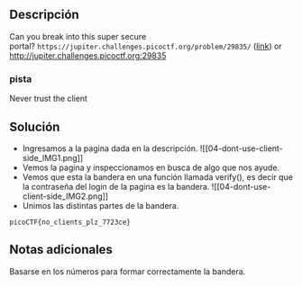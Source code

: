 
## Descripción 

Can you break into this super secure portal? `https://jupiter.challenges.picoctf.org/problem/29835/` ([link](https://jupiter.challenges.picoctf.org/problem/29835/)) or http://jupiter.challenges.picoctf.org:29835
### pista

Never trust the client
## Solución

- Ingresamos a la pagina dada en la descripción.
![[04-dont-use-client-side_IMG1.png]]
- Vemos la pagina y inspeccionamos en busca de algo que nos ayude.
- Vemos que esta la bandera en una función llamada verify(), es decir que la contraseña del login de la pagina es la bandera.
![[04-dont-use-client-side_IMG2.png]]
- Unimos las distintas partes de la bandera.




```
picoCTF{no_clients_plz_7723ce}
```

## Notas adicionales

Basarse en los números para formar correctamente la bandera.
